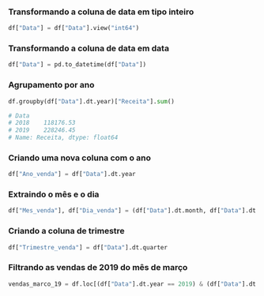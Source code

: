 ### Transformando a coluna de data em tipo inteiro

```python
df["Data"] = df["Data"].view("int64")
```

### Transformando a coluna de data em data

```python
df["Data"] = pd.to_datetime(df["Data"])
```

### Agrupamento por ano

```python
df.groupby(df["Data"].dt.year)["Receita"].sum()

# Data
# 2018    118176.53
# 2019    228246.45
# Name: Receita, dtype: float64
```

### Criando uma nova coluna com o ano

```python
df["Ano_venda"] = df["Data"].dt.year
```

### Extraindo o mês e o dia

```python
df["Mes_venda"], df["Dia_venda"] = (df["Data"].dt.month, df["Data"].dt.day)
```

### Criando a coluna de trimestre

```python
df["Trimestre_venda"] = df["Data"].dt.quarter
```

### Filtrando as vendas de 2019 do mês de março

```python
vendas_marco_19 = df.loc[(df["Data"].dt.year == 2019) & (df["Data"].dt.month == 3)]
```
